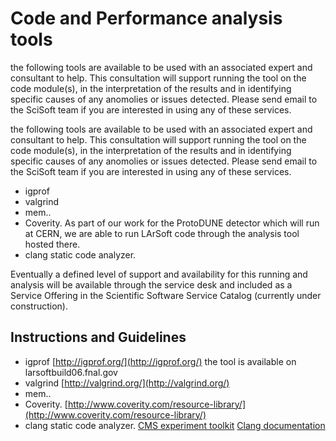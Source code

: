 Code and Performance analysis tools
============================================================================

the following tools are available to be used with an associated expert and consultant to help. This consultation will support running the tool on the code module(s), in the interpretation of the results and in identifying specific causes of any anomolies or issues detected. Please send email to the SciSoft team if you are interested in using any of these services.

the following tools are available to be used with an associated expert and consultant to help. This consultation will support running the tool on the code module(s), in the interpretation of the results and in identifying specific causes of any anomolies or issues detected. Please send email to the SciSoft team if you are interested in using any of these services.

-   igprof
-   valgrind
-   mem..
-   Coverity. As part of our work for the ProtoDUNE detector which will run at CERN, we are able to run LArSoft code through the analysis tool hosted there.
-   clang static code analyzer.

Eventually a defined level of support and availability for this running and analysis will be available through the service desk and included as a Service Offering in the Scientific Software Service Catalog (currently under construction).

Instructions and Guidelines
------------------------------------------------------------

-   igprof [http://igprof.org/](http://igprof.org/) the tool is available on larsoftbuild06.fnal.gov
-   valgrind [http://valgrind.org/](http://valgrind.org/)
-   mem..
-   Coverity. [http://www.coverity.com/resource-library/](http://www.coverity.com/resource-library/)
-   clang static code analyzer. [CMS experiment toolkit](https://github.com/dpiparo/SAS) [Clang documentation](http://clang.llvm.org/doxygen/)
